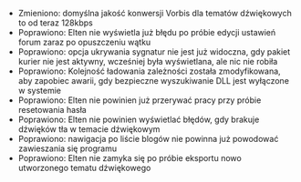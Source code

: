 - Zmieniono: domyślna jakość konwersji Vorbis dla tematów dźwiękowych to od teraz 128kbps
- Poprawiono: Elten nie wyświetla już błędu po próbie edycji ustawień forum zaraz po opuszczeniu wątku
- Poprawiono: opcja ukrywania sygnatur nie jest już widoczna, gdy pakiet kurier nie jest aktywny, wcześniej była wyświetlana, ale nic nie robiła
- Poprawiono: Kolejność ładowania zależności została zmodyfikowana, aby zapobiec awarii, gdy bezpieczne wyszukiwanie DLL jest wyłączone w systemie
- Poprawiono: Elten nie powinien już przerywać pracy przy próbie resetowania hasła
- Poprawiono: Elten nie powinien wyświetlać błędów, gdy brakuje dźwięków tła w temacie dźwiękowym
- Poprawiono: nawigacja po liście blogów nie powinna już powodować zawieszania się programu
- Poprawiono: Elten nie zamyka się po próbie eksportu nowo utworzonego tematu dźwiękowego